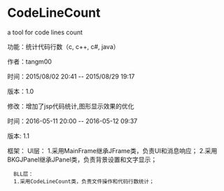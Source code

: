 # CodeLineCount
a tool for code lines count

功能：统计代码行数（c, c++, c#, java）

作者：tangm00

时间：2015/08/02 20:41 -- 2015/08/29 19:17

版本：1.0

修改：增加了jsp代码统计,图形显示效果的优化

时间：2016-05-11 20:00 -- 2016-05-12 09:37

版本: 1.1

框架：
      UI层：
      1.采用MainFrame继承JFrame类，负责UI和消息响应；
      2.采用BKGJPanel继承JPanel类，负责背景设置和文字显示；
      
      BLL层：
      1.采用CodeLineCount类，负责文件操作和代码行数统计；

